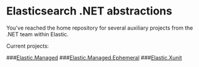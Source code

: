 # Elasticsearch .NET abstractions

You've reached the home repository for several auxiliary projects from the .NET team within Elastic.



Current projects:

 ###[Elastic.Managed](src/Elastic.Managed/README.md)
 ###[Elastic.Managed.Ephemeral](src/Elastic.Managed/README.md)
 ###[Elastic.Xunit](src/Elastic.Managed/README.md)



